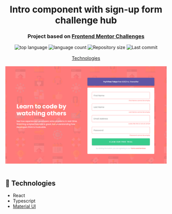 <h1 align="center">
  <br>
  Intro component with sign-up form challenge hub
</h1>

<h3 align="center">
<strong>Project based on <a href="https://www.youtube.com/watch?v=x4FdZd2-_uU" target="_blank">Frontend Mentor Challenges </a></strong>
</h3>

<p align="center">

  <img alt="top language" src="https://img.shields.io/github/languages/top/rafashiga/frontendmentor-signup-form?style=flat-square">
  <img alt="language count" src="https://img.shields.io/github/languages/count/rafashiga/frontendmentor-signup-form?style=flat-square">
  <img alt="Repository size" src="https://img.shields.io/github/repo-size/rafashiga/frontendmentor-signup-form?style=flat-square">
  <img alt="Last commit" src="https://img.shields.io/github/last-commit/rafashiga/frontendmentor-signup-form?style=flat-square">
  <br>
  <br>
  <a href="#space_invader-technologies">Technologies</a>
  <br>
  <br>
  <img src="./src/assets/images/website.png">
  <br>
  <br>
  <!-- <a href="https://shiga-signup-form.netlify.app/" target="_blank">
    VISIT
  </a> -->
</p>

## :space_invader: Technologies

- React
- Typescript
- [Material UI](https://mui.com/pt/)
